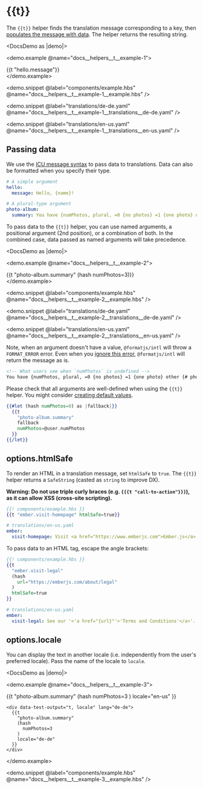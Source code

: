 # &#123;&#123;t&#125;&#125;

The `{{t}}` helper finds the translation message corresponding to a key, then [populates the message with data](https://formatjs.github.io/docs/core-concepts/icu-syntax/). The helper returns the resulting string.

<DocsDemo as |demo|>
  <LocaleSwitcher />

  <demo.example @name="docs__helpers__t__example-1">
    <div data-test-output="t">
      {{t "hello.message"}}
    </div>
  </demo.example>

  <demo.snippet
    @label="components/example.hbs"
    @name="docs__helpers__t__example-1__example.hbs"
  />

  <demo.snippet
    @label="translations/de-de.yaml"
    @name="docs__helpers__t__example-1__translations__de-de.yaml"
  />

  <demo.snippet
    @label="translations/en-us.yaml"
    @name="docs__helpers__t__example-1__translations__en-us.yaml"
  />
</DocsDemo>


## Passing data

We use the [ICU message syntax](https://formatjs.github.io/docs/core-concepts/icu-syntax/) to pass data to translations. Data can also be formatted when you specify their type.

```yml
# A simple argument
hello:
  message: Hello, {name}!
```

```yml
# A plural-type argument
photo-album:
  summary: You have {numPhotos, plural, =0 {no photos} =1 {one photo} other {# photos}}.
```

To pass data to the `{{t}}` helper, you can use named arguments, a positional argument (2nd position), or a combination of both. In the combined case, data passed as named arguments will take precedence.

<DocsDemo as |demo|>
  <LocaleSwitcher />

  <demo.example @name="docs__helpers__t__example-2">
    <div data-test-output="t, data">
      {{t "photo-album.summary" (hash numPhotos=3)}}
    </div>
  </demo.example>

  <demo.snippet
    @label="components/example.hbs"
    @name="docs__helpers__t__example-2__example.hbs"
  />

  <demo.snippet
    @label="translations/de-de.yaml"
    @name="docs__helpers__t__example-2__translations__de-de.yaml"
  />

  <demo.snippet
    @label="translations/en-us.yaml"
    @name="docs__helpers__t__example-2__translations__en-us.yaml"
  />
</DocsDemo>

Note, when an argument doesn't have a value, `@formatjs/intl` will throw a `FORMAT_ERROR` error. Even when you [ignore this error](../services/intl-part-2#setonformatjserror-), `@formatjs/intl` will return the message as is.

```html
<!-- What users see when `numPhotos` is undefined -->
You have {numPhotos, plural, =0 {no photos} =1 {one photo} other {# photos}}.
```

Please check that all arguments are well-defined when using the `{{t}}` helper. You might consider [creating default values](../services/intl-part-2#gettranslation-).

```hbs
{{#let (hash numPhotos=0) as |fallback|}}
  {{t
    "photo-album.summary"
    fallback
    numPhotos=@user.numPhotos
  }}
{{/let}}
```


## options.htmlSafe

To render an HTML in a translation message, set `htmlSafe` to `true`. The `{{t}}` helper returns a `SafeString` (casted as `string` to improve DX).

**Warning: Do not use triple curly braces (e.g. `{{{t "call-to-action"}}}`), as it can allow XSS (cross-site scripting).**

```hbs
{{! components/example.hbs }}
{{t "ember.visit-homepage" htmlSafe=true}}
```

```yaml
# translations/en-us.yaml
ember:
  visit-homepage: Visit <a href="https://www.emberjs.com">Ember.js</a>.
```

To pass data to an HTML tag, escape the angle brackets:

```hbs
{{! components/example.hbs }}
{{t
  "ember.visit-legal"
  (hash
    url="https://emberjs.com/about/legal"
  )
  htmlSafe=true
}}
```

```yaml
# translations/en-us.yaml
ember:
  visit-legal: See our '<'a href="{url}"'>'Terms and Conditions'</a>'.
```


## options.locale

You can display the text in another locale (i.e. independently from the user's preferred locale). Pass the name of the locale to `locale`.

<DocsDemo as |demo|>
  <LocaleSwitcher />

  <demo.example @name="docs__helpers__t__example-3">
    <div lang="en-us">
      {{t
        "photo-album.summary"
        (hash
          numPhotos=3
        )
        locale="en-us"
      }}
    </div>

    <div data-test-output="t, locale" lang="de-de">
      {{t
        "photo-album.summary"
        (hash
          numPhotos=3
        )
        locale="de-de"
      }}
    </div>
  </demo.example>

  <demo.snippet
    @label="components/example.hbs"
    @name="docs__helpers__t__example-3__example.hbs"
  />
</DocsDemo>
